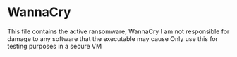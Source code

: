 # WannaCry
This file contains the active ransomware, WannaCry I am not responsible for damage to any software that the executable may cause Only use this for testing purposes in a secure VM
